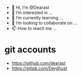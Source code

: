- 👋 Hi, I’m @Dearast
- 👀 I’m interested in ...
- 🌱 I’m currently learning ...
- 💞️ I’m looking to collaborate on ...
- 📫 How to reach me ...

<!---
Dearast/Dearast is a ✨ special ✨ repository because its `README.md` (this file) appears on your GitHub profile.
You can click the Preview link to take a look at your changes.
--->

# git accounts
- https://github.com/dearast
- https://gitlab.com/Derghust
